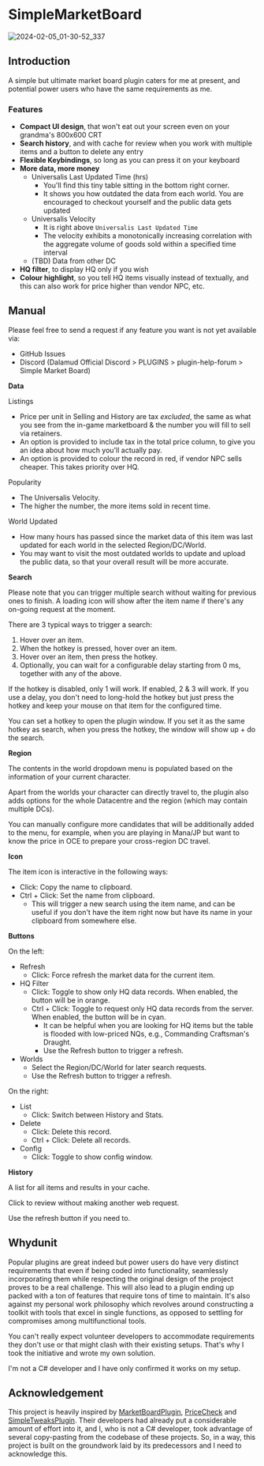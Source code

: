 # SimpleMarketBoard

![2024-02-05_01-30-52_337](https://github.com/Elypha/SimpleMarketBoard/assets/30290883/767325f5-a9d9-4cdd-bb70-25ea8c1818da)

## Introduction

A simple but ultimate market board plugin caters for me at present, and potential power users who have the same requirements as me.

### Features

- **Compact UI design**, that won't eat out your screen even on your grandma's 800x600 CRT
- **Search history**, and with cache for review when you work with multiple items and a button to delete any entry
- **Flexible Keybindings**, so long as you can press it on your keyboard
- **More data, more money**
    - Universalis Last Updated Time (hrs)
      - You'll find this tiny table sitting in the bottom right corner.
      - It shows you how outdated the data from each world. You are encouraged to checkout yourself and the public data gets updated
    - Universalis Velocity
      - It is right above `Universalis Last Updated Time`
      - The velocity exhibits a monotonically increasing correlation with the aggregate volume of goods sold within a specified time interval
    - (TBD) Data from other DC
- **HQ filter**, to display HQ only if you wish
- **Colour highlight**, so you tell HQ items visually instead of textually, and this can also work for price higher than vendor NPC, etc.

## Manual

Please feel free to send a request if any feature you want is not yet available via:
- GitHub Issues
- Discord (Dalamud Official Discord > PLUGINS > plugin-help-forum > Simple Market Board)

**Data**

Listings
- Price per unit in Selling and History are tax *excluded*, the same as what you see from the in-game marketboard & the number you will fill to sell via retainers.
- An option is provided to include tax in the total price column, to give you an idea about how much you'll actually pay.
- An option is provided to colour the record in red, if vendor NPC sells cheaper. This takes priority over HQ.

Popularity
- The Universalis Velocity.
- The higher the number, the more items sold in recent time.

World Updated
- How many hours has passed since the market data of this item was last updated for each world in the selected Region/DC/World.
- You may want to visit the most outdated worlds to update and upload the public data, so that your overall result will be more accurate.

**Search**

Please note that you can trigger multiple search without waiting for previous ones to finish. A loading icon will show after the item name if there's any on-going request at the moment.

There are 3 typical ways to trigger a search:

1. Hover over an item.
2. When the hotkey is pressed, hover over an item.
3. Hover over an item, then press the hotkey.
4. Optionally, you can wait for a configurable delay starting from 0 ms, together with any of the above.

If the hotkey is disabled, only 1 will work. If enabled, 2 & 3 will work. If you use a delay, you don't need to long-hold the hotkey but just press the hotkey and keep your mouse on that item for the configured time.

You can set a hotkey to open the plugin window. If you set it as the same hotkey as search, when you press the hotkey, the window will show up + do the search.

**Region**

The contents in the world dropdown menu is populated based on the information of your current character.

Apart from the worlds your character can directly travel to, the plugin also adds options for the whole Datacentre and the region (which may contain multiple DCs).

You can manually configure more candidates that will be additionally added to the menu, for example, when you are playing in Mana/JP but want to know the price in OCE to prepare your cross-region DC travel.

**Icon**

The item icon is interactive in the following ways:

- Click: Copy the name to clipboard.
- Ctrl + Click: Set the name from clipboard.
  - This will trigger a new search using the item name, and can be useful if you don't have the item right now but have its name in your clipboard from somewhere else.

**Buttons**

On the left:

- Refresh
  - Click: Force refresh the market data for the current item.
- HQ Filter
  - Click: Toggle to show only HQ data records. When enabled, the button will be in orange.
  - Ctrl + Click: Toggle to request only HQ data records from the server. When enabled, the button will be in cyan.
    - It can be helpful when you are looking for HQ items but the table is flooded with low-priced NQs, e.g., Commanding Craftsman's Draught.
    - Use the Refresh button to trigger a refresh.
- Worlds
  - Select the Region/DC/World for later search requests.
  - Use the Refresh button to trigger a refresh.

On the right:

- List
  - Click: Switch between History and Stats.
- Delete
  - Click: Delete this record.
  - Ctrl + Click: Delete all records.
- Config
  - Click: Toggle to show config window.

**History**

A list for all items and results in your cache.

Click to review without making another web request.

Use the refresh button if you need to.

## Whydunit

Popular plugins are great indeed but power users do have very distinct requirements that even if being coded into functionality, seamlessly incorporating them while respecting the original design of the project proves to be a real challenge. This will also lead to a plugin ending up packed with a ton of features that require tons of time to maintain. It's also against my personal work philosophy which revolves around constructing a toolkit with tools that excel in single functions, as opposed to settling for compromises among multifunctional tools.

You can't really expect volunteer developers to accommodate requirements they don't use or that might clash with their existing setups. That's why I took the initiative and wrote my own solution.

I'm not a C# developer and I have only confirmed it works on my setup.

## Acknowledgement

This project is heavily inspired by [MarketBoardPlugin](https://github.com/fmauNeko/MarketBoardPlugin), [PriceCheck](https://github.com/kalilistic/PriceCheck) and [SimpleTweaksPlugin](https://github.com/ottercorp/SimpleTweaksPlugin). Their developers had already put a considerable amount of effort into it, and I, who is not a C# developer, took advantage of several copy-pasting from the codebase of these projects. So, in a way, this project is built on the groundwork laid by its predecessors and I need to acknowledge this.
